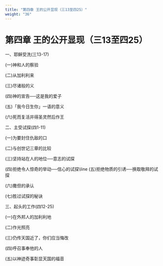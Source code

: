 ```yaml
---
title: "第四章 王的公开显现（三13至四25）"
weight: "36"
---
```


# 第四章 王的公开显现（三13至四25）


一、耶稣受洗(三13-17)

(一)神和人的察验

(二)从加利利来

(三)尽诸般的义

(四)神的宣告──这是我的爱子

(五)「我今日生你」一语的意义

(六)死而复活并得圣灵然后作王

二、主受试探(四1-11)

(一)为要封住仇敌的口

(二)与创世记三章的比较

(三)坚持站在人的地位──意志的试探

(四)拒绝令人惊奇的举动──信心的试探\line (五)拒绝物质的引诱──换取敬拜的试探

(六)撒但的承认

(七)胜过试探的秘诀

三、起头的工作(四12-25)

(一)在外邦人的加利利地

(二)作光照亮

(三)仍传天国近了，你们应当悔改

(四)呼召事奉他的人

(五)以神迹奇事彰显天国的福音
